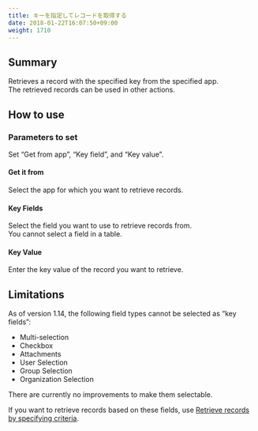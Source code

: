 ```yaml
---
title: キーを指定してレコードを取得する
date: 2018-01-22T16:07:50+09:00
weight: 1710
---
```

## Summary

Retrieves a record with the specified key from the specified app.  
The retrieved records can be used in other actions.

## How to use

### Parameters to set

Set “Get from app”, “Key field”, and “Key value”.

#### Get it from

Select the app for which you want to retrieve records.

#### Key Fields

Select the field you want to use to retrieve records from.  
You cannot select a field in a table.

#### Key Value

Enter the key value of the record you want to retrieve.

## Limitations

As of version 1.14, the following field types cannot be selected as “key fields”:

-	Multi-selection
-	Checkbox
-	Attachments
-	User Selection
-	Group Selection
-	Organization Selection

There are currently no improvements to make them selectable.

If you want to retrieve records based on these fields, use [Retrieve records by specifying criteria](../get_records_by_query).
